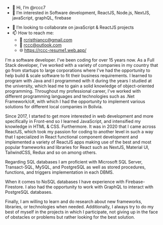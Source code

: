- 👋 Hi, I’m @rccc7
- 👀 I’m interested in Software development, ReactJS, Node.js, NextJS, javaScript, graphQL, firebase
<!--- - 🌱 I’m currently learning new technologies such as...--->
- 💞️ I’m looking to collaborate on javaScript & ReactJS projects
- 📫 How to reach me:
  - 📧 rcristhiancc@gmail.com
  - 📧 rccc@outlook.com
  - 🌐 https://rccc-resume1.web.app/

I'm a software developer. I've been coding for over 15 years now. As a Full Stack developer, I've worked with a variety of companies in my country that go from startups to large corporations where I've had the opportunity to help build & scale software to fit their business requirements. I learned to program with Java and I programmed with it during the years I studied at the university, which lead me to gain a solid knowledge of object-oriented programming. 
Throughout my professional career, I've worked with different programming languages and technologies such as .Net Framework/c#, with which I had the opportunity to implement various solutions for different local companies in Bolivia. 
<p/>Since 2017, I started to get more interested in web development and more specifically in Front-end so I learned JavaScript, and intensified my knowledge in HTML & CSS. Furthermore. It was in 2020 that I came across ReactJS, which took my passion for coding to another level in such a way that I specialized in React functional component development and implemented a variety of ReactJS apps making use of the best and most popular frameworks and libraries for React such as NextJS, Material UI, TailwindCSS, Redux and so on among others. 
<p/>Regarding SQL databases I am proficient with Microsoft SQL Server, Transact-SQL, MySQL, and PostgreSQL as well as stored procedures, functions, and triggers implementation in each DBMS. 
<p/>When it comes to NoSQL databases I have experience with Firebase-Firestore. 
I also had the opportunity to work with GraphQL to interact with PostgreSQL databases. 
<p/>Finally, I am willing to learn and do research about new frameworks, libraries, or technologies when needed. Additionally, I always try to do my best of myself in the projects in which I participate, not giving up in the face of obstacles or problems but rather looking for the best solution.
<!---
rccc7/rccc7 is a ✨ special ✨ repository because its `README.md` (this file) appears on your GitHub profile.
You can click the Preview link to take a look at your changes.
--->
